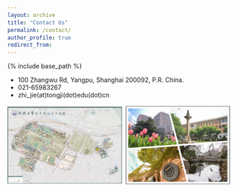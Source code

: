 ```yaml
---
layout: archive
title: "Contact Us"
permalink: /contact/
author_profile: true
redirect_from:
---
```


{% include base_path %}

- <i class="fa-solid fa-map"></i> 100 Zhangwu Rd, Yangpu, Shanghai 200092, P.R. China.
- <i class="fa-solid fa-phone"></i> 021-65983267
- <i class="fa-solid fa-envelope"></i> zhi_jie(at)tongji(dot)edu(dot)cn

<p align = "center">
<img src="../images/campus.png" width="888">
</p>

